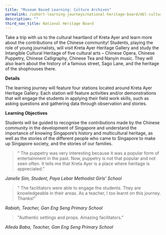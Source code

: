 ```yaml
---
title: "Museum Based Learning: Culture Archives"
permalink: /cohort-learning-journeys/national-heritage-board/mbl-culture-archives/
description: ""
third_nav_title: National Heritage Board
---
```

Take a trip with us to the cultural heartland of Kreta Ayer and learn more about the contributions of the Chinese community! Students, playing the role of young journalists, will visit Kreta Ayer Heritage Gallery and study the Intangible Cultural Heritage of five cultural arts – Chinese Opera, Chinese Puppetry, Chinese Calligraphy, Chinese Tea and Nanyin music. They will also learn about the history of a famous street, Sago Lane, and the heritage of the shophouses there.

**Details**

The learning journey will feature four stations located around Kreta Ayer Heritage Gallery. Each station will feature activities and/or demonstrations that will engage the students in applying their field work skills, such as asking questions and gathering data through observation and stories.

**Learning Objectives**

Students will be guided to recognise the contributions made by the Chinese community in the development of Singapore and understand the importance of knowing Singapore’s history and multicultural heritage, as well as the stories of the different people who came to Singapore to make up Singapore society,
and the stories of our families.

> “ The puppetry was very interesting because it was a popular form of entertainment in the past. Now, puppetry is not that popular and not seen often. It
tells me that Kreta Ayer is a place where heritage is appreciated."

*Janelle Sim, Student, Paya Lebar Methodist Girls' School*

> “ The facilitators were able to engage the students.
They are knowledgeable in their areas. As a teacher,
I too learnt on this journey. Thanks!"

*Rabiah, Teacher, Gan Eng Seng Primary School*

> "Authentic settings and props. Amazing facilitators."

*Alleda Baba, Teacher, Gan Eng Seng Primary School*